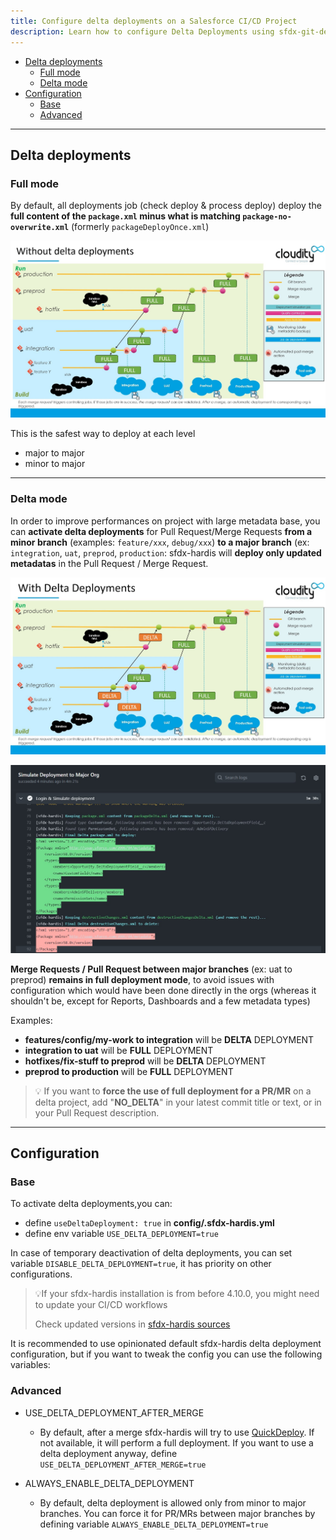 ```yaml
---
title: Configure delta deployments on a Salesforce CI/CD Project
description: Learn how to configure Delta Deployments using sfdx-git-delta on a sfdx-hardis CI/CD Project
---
```

<!-- markdownlint-disable MD013 -->

- [Delta deployments](#delta-deployments)
  - [Full mode](#full-mode)
  - [Delta mode](#delta-mode)
- [Configuration](#configuration)
  - [Base](#base)
  - [Advanced](#advanced)

___

## Delta deployments

### Full mode

By default, all deployments job (check deploy & process deploy) deploy the **full content of the `package.xml` minus what is matching `package-no-overwrite.xml`** (formerly `packageDeployOnce.xml`)

![](assets/images/ci-cd-schema-delta-off.jpg)

This is the safest way to deploy at each level

- major to major
- minor to major

___

### Delta mode

In order to improve performances on project with large metadata base, you can **activate delta deployments** for Pull Request/Merge Requests **from a minor branch** (examples: `feature/xxx`, `debug/xxx`) **to a major branch** (ex: `integration`, `uat`, `preprod`, `production`: sfdx-hardis will **deploy only updated metadatas** in the Pull Request / Merge Request.

![](assets/images/ci-cd-schema-delta.jpg)

![](assets/images/screenshot-delta-deployment.jpg)

**Merge Requests / Pull Request between major branches** (ex: uat to preprod) **remains in full deployment mode**, to avoid issues with configuration which would have been done directly in the orgs (whereas it shouldn't be, except for Reports, Dashboards and a few metadata types)

Examples:

- **features/config/my-work to integration** will be **DELTA** DEPLOYMENT
- **integration to uat** will be **FULL** DEPLOYMENT
- **hotfixes/fix-stuff to preprod** will be **DELTA** DEPLOYMENT
- **preprod to production** will be **FULL** DEPLOYMENT

> 💡 If you want to **force the use of full deployment for a PR/MR** on a delta project, add "**NO_DELTA**" in your latest commit title or text, or in your Pull Request description.

___

## Configuration

### Base

To activate delta deployments,you can:

- define `useDeltaDeployment: true` in **config/.sfdx-hardis.yml**
- define env variable `USE_DELTA_DEPLOYMENT=true`

In case of temporary deactivation of delta deployments, you can set variable `DISABLE_DELTA_DEPLOYMENT=true`, it has priority on other configurations.

> 💡If your sfdx-hardis installation is from before 4.10.0, you might need to update your CI/CD workflows
>
> Check updated versions in [sfdx-hardis sources](https://github.com/hardisgroupcom/sfdx-hardis/tree/main/defaults/ci)

It is recommended to use opinionated default sfdx-hardis delta deployment configuration, but if you want to tweak the config you can use the following variables:

### Advanced

- USE_DELTA_DEPLOYMENT_AFTER_MERGE
  - By default, after a merge sfdx-hardis will try to use [QuickDeploy](salesforce-ci-cd-setup-integrations-home.md#git-providers). If not available, it will perform a full deployment. If you want to use a delta deployment anyway, define `USE_DELTA_DEPLOYMENT_AFTER_MERGE=true`

- ALWAYS_ENABLE_DELTA_DEPLOYMENT
  - By default, delta deployment is allowed only from minor to major branches. You can force it for PR/MRs between major branches by defining variable `ALWAYS_ENABLE_DELTA_DEPLOYMENT=true`